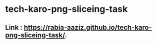 # tech-karo-png-sliceing-task
## Link :  https://rabia-aaziz.github.io/tech-karo-png-sliceing-task/.
